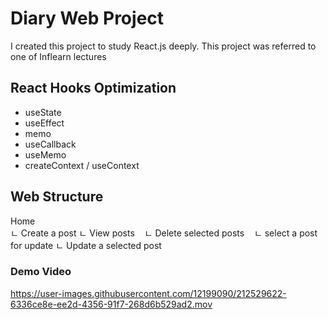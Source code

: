 # Diary Web Project

I created this project to study React.js deeply.
This project was referred to one of Inflearn lectures

## React Hooks Optimization

- useState
- useEffect
- memo
- useCallback
- useMemo
- createContext / useContext

## Web Structure

Home  
ㄴ Create a post
ㄴ View posts
&nbsp;&nbsp;&nbsp;ㄴ Delete selected posts
&nbsp;&nbsp;&nbsp;ㄴ select a post for update
ㄴ Update a selected post

### Demo Video

https://user-images.githubusercontent.com/12199090/212529622-6336ce8e-ee2d-4356-91f7-268d6b529ad2.mov
